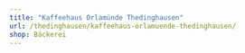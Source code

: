 ```yaml
---
title: "Kaffeehaus Orlamünde Thedinghausen"
url: /thedinghausen/kaffeehaus-orlamuende-thedinghausen/
shop: Bäckerei
---
```

